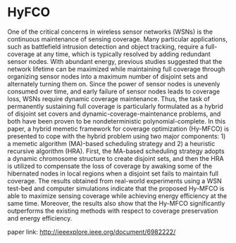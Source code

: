 # HyFCO

One of the critical concerns in wireless sensor networks (WSNs) is the continuous maintenance of sensing coverage. Many particular applications, such as battlefield intrusion detection and object tracking, require a full-coverage at any time, which is typically resolved by adding redundant sensor nodes. With abundant energy, previous studies suggested that the network lifetime can be maximized while maintaining full coverage through organizing sensor nodes into a maximum number of disjoint sets and alternately turning them on. Since the power of sensor nodes is unevenly consumed over time, and early failure of sensor nodes leads to coverage loss, WSNs require dynamic coverage maintenance. Thus, the task of permanently sustaining full coverage is particularly formulated as a hybrid of disjoint set covers and dynamic-coverage-maintenance problems, and both have been proven to be nondeterministic polynomial-complete. In this paper, a hybrid memetic framework for coverage optimization (Hy-MFCO) is presented to cope with the hybrid problem using two major components: 1) a memetic algorithm (MA)-based scheduling strategy and 2) a heuristic recursive algorithm (HRA). First, the MA-based scheduling strategy adopts a dynamic chromosome structure to create disjoint sets, and then the HRA is utilized to compensate the loss of coverage by awaking some of the hibernated nodes in local regions when a disjoint set fails to maintain full coverage. The results obtained from real-world experiments using a WSN test-bed and computer simulations indicate that the proposed Hy-MFCO is able to maximize sensing coverage while achieving energy efficiency at the same time. Moreover, the results also show that the Hy-MFCO significantly outperforms the existing methods with respect to coverage preservation and energy efficiency.

paper link: http://ieeexplore.ieee.org/document/6982222/
